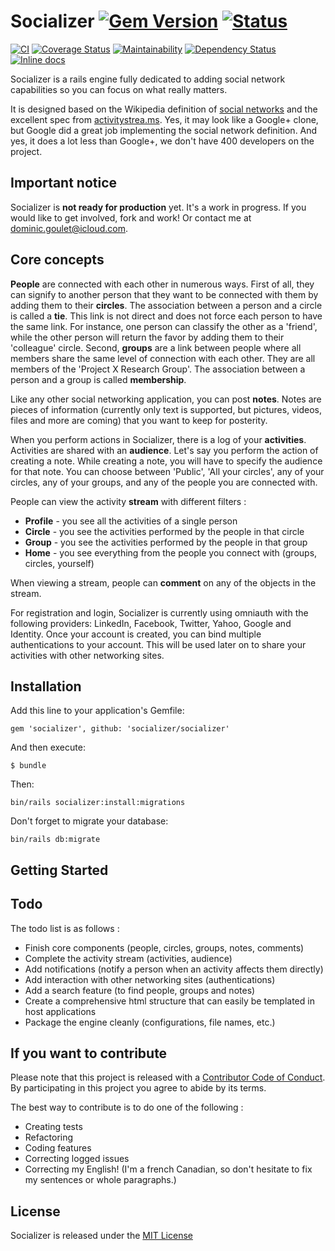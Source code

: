 # Socializer [![Gem Version](https://badge.fury.io/rb/socializer.svg)](https://badge.fury.io/rb/socializer) [![Status](https://img.shields.io/badge/Alpha-Not_Production_Ready-d84a38.svg?style=flat)](#important-notice)

[![CI](https://github.com/socializer/socializer/workflows/CI/badge.svg)](https://github.com/socializer/socializer/actions?query=workflow%3ACI)
[![Coverage Status](https://coveralls.io/repos/github/socializer/socializer/badge.svg?branch=master)](https://coveralls.io/github/socializer/socializer?branch=master)
[![Maintainability](https://api.codeclimate.com/v1/badges/597d0f0dd08d9ec1dba5/maintainability)](https://codeclimate.com/github/socializer/socializer/maintainability)
[![Dependency Status](https://gemnasium.com/badges/github.com/socializer/socializer.svg)](https://gemnasium.com/github.com/socializer/socializer)
[![Inline docs](http://inch-ci.org/github/socializer/socializer.svg?branch=master&style=flat)](http://inch-ci.org/github/socializer/socializer)

Socializer is a rails engine fully dedicated to adding social network capabilities so you can focus
on what really matters.

It is designed based on the Wikipedia definition of [social networks](http://en.wikipedia.org/wiki/Social_network)
and the excellent spec from [activitystrea.ms](http://www.activitystrea.ms). Yes, it may look like a Google+ clone, but Google did a
great job implementing the social network definition. And yes, it does a lot less than Google+, we don't have
400 developers on the project.

## Important notice

Socializer is **not ready for production** yet. It's a work in progress. If you would like to get involved, fork and work! Or contact me at dominic.goulet@icloud.com.

## Core concepts

**People** are connected with each other in numerous ways. First of all, they can signify to another person
that they want to be connected with them by adding them to their **circles**. The association between a person
and a circle is called a **tie**. This link is not direct and does not force each person to have the same link.
For instance, one person can classify the other as a 'friend', while the other person will return the favor by adding
them to their 'colleague' circle. Second, **groups** are a link between people where all members share the same level
of connection with each other. They are all members of the 'Project X Research Group'. The association between a
person and a group is called **membership**.

Like any other social networking application, you can post **notes**. Notes are pieces of information (currently only
text is supported, but pictures, videos, files and more are coming) that you want to keep for posterity.

When you perform actions in Socializer, there is a log of your **activities**. Activities are shared with
an **audience**. Let's say you perform the action of creating a note. While creating a note,
you will have to specify the audience for that note. You can choose between 'Public', 'All your circles', any of your
circles, any of your groups, and any of the people you are connected with.

People can view the activity **stream** with different filters :
* **Profile** - you see all the activities of a single person
* **Circle** - you see the activities performed by the people in that circle
* **Group** - you see the activities performed by the people in that group
* **Home** - you see everything from the people you connect with (groups, circles, yourself)

When viewing a stream, people can **comment** on any of the objects in the stream.

For registration and login, Socializer is currently using omniauth with the following providers:
LinkedIn, Facebook, Twitter, Yahoo, Google and Identity. Once your account is created, you can bind multiple
authentications to your account. This will be used later on to share your activities with other networking sites.

## Installation

Add this line to your application's Gemfile:

    gem 'socializer', github: 'socializer/socializer'

And then execute:

    $ bundle

Then:

    bin/rails socializer:install:migrations

Don't forget to migrate your database:

    bin/rails db:migrate

## Getting Started


## Todo

The todo list is as follows :
* Finish core components (people, circles, groups, notes, comments)
* Complete the activity stream (activities, audience)
* Add notifications (notify a person when an activity affects them directly)
* Add interaction with other networking sites (authentications)
* Add a search feature (to find people, groups and notes)
* Create a comprehensive html structure that can easily be templated in host applications
* Package the engine cleanly (configurations, file names, etc.)

## If you want to contribute

Please note that this project is released with a [Contributor Code of Conduct](https://github.com/socializer/socializer/blob/master/CODE_OF_CONDUCT.md). By participating in this project you agree to abide by its terms.

The best way to contribute is to do one of the following :
* Creating tests
* Refactoring
* Coding features
* Correcting logged issues
* Correcting my English! (I'm a french Canadian, so don't hesitate to fix my sentences or whole paragraphs.)

## License ##

Socializer is released under the [MIT License](https://github.com/socializer/socializer/blob/master/LICENSE)
